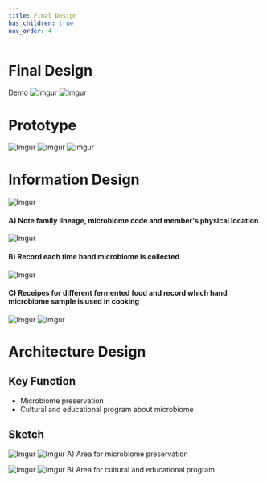 ```yaml
---
title: Final Design
has_children: true
nav_order: 4
---
```


# Final Design
[Demo](https://vimeo.com/336161134) 
![Imgur](https://i.imgur.com/VVbYHpd.png)
![Imgur](https://i.imgur.com/wIJmcDw.png)

# Prototype
![Imgur](https://i.imgur.com/N3JbwlP.jpg)
![Imgur](https://i.imgur.com/A88yrFd.jpg)
![Imgur](https://i.imgur.com/1ZRju3B.jpg)

# Information Design
![Imgur](https://i.imgur.com/TTUd5XB.jpg)
#### A) Note family lineage, microbiome code and member's physical location
![Imgur](https://i.imgur.com/5Bvt8K9.jpg)
#### B) Record each time hand microbiome is collected
![Imgur](https://i.imgur.com/egL6KgQ.jpg)
#### C) Receipes for different fermented food and record which hand microbiome sample is used in cooking
![Imgur](https://i.imgur.com/aA2rxzH.jpg)
![Imgur](https://i.imgur.com/5S5vkyS.jpg)

# Architecture Design
## Key Function
- Microbiome preservation
- Cultural and educational program about microbiome

## Sketch
![Imgur](https://i.imgur.com/p8VD7li.jpg)
![Imgur](https://i.imgur.com/5sXBvEO.jpg)
A) Area for microbiome preservation 

![Imgur](https://i.imgur.com/RW5nhvN.jpg)
![Imgur](https://i.imgur.com/au2zOHE.jpg)
B) Area for cultural and educational program
